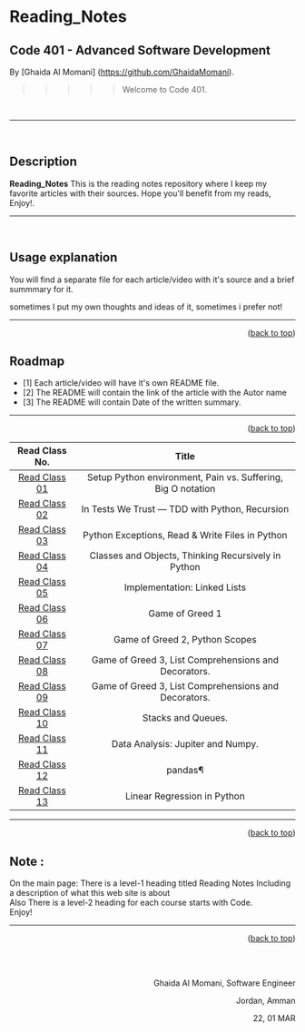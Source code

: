 # Reading_Notes
## Code 401 - Advanced Software Development
<!-- This is the reading notes repository where I keep my favorite articles with their sources.
       
       Hope you'll benefit from my reads, Enjoy!
-->




By [Ghaida Al Momani] (https://github.com/GhaidaMomani).

>>>>>Welcome to Code 401.
<br/>
<hr/>
<br/>


## Description
**Reading_Notes** 
This is the reading notes repository where I keep my favorite articles with their sources.
                   Hope you'll benefit from my reads, Enjoy!.



<hr/>
<br/>


## Usage explanation


You will find a separate file for each article/video with it's source and a brief summmary for it.

sometimes I put my own thoughts and ideas of it, sometimes i prefer not!


<hr/>
    <p align="right">(<a href="#top">back to top</a>)</p>

<!-- ROADMAP -->
## Roadmap

- [1] Each article/video will have it's own README file.
- [2] The README will contain the link of the article with the Autor name
- [3] The README will contain Date of the written summary.



<hr/>
    <p align="right">(<a href="#top">back to top</a>)</p>



 |Read Class No. | Title       |
 |:---------: |:--------------:|
 |[Read Class 01](ReadClass01/readclass01.md)|Setup Python environment, Pain vs. Suffering, Big O notation
 |[Read Class 02](ReadClass02/readclass02.md)|In Tests We Trust — TDD with Python, Recursion
 |[Read Class 03](https://ghaidamomani.github.io/Reading_Notes/Code401_AdvancedSoftwareDevelopment/ReadClass03/readclass03)|Python Exceptions, Read & Write Files in Python
 |[Read Class 04](https://ghaidamomani.github.io/Reading_Notes/Code401_AdvancedSoftwareDevelopment/ReadClass04/ReadClass04)|Classes and Objects, Thinking Recursively in Python
|[Read Class 05](https://ghaidamomani.github.io/Reading_Notes/Code401_AdvancedSoftwareDevelopment/ReadClass05/ReadClass05)| Implementation: Linked Lists
|[Read Class 06](https://ghaidamomani.github.io/Reading_Notes/Code401_AdvancedSoftwareDevelopment/ReadClass06/ReadClass06)| Game of Greed 1
|[Read Class 07](https://ghaidamomani.github.io/Reading_Notes/Code401_AdvancedSoftwareDevelopment/ReadClass07/ReadCode07)| Game of Greed 2, Python Scopes
|[Read Class 08 ](https://ghaidamomani.github.io/Reading_Notes/Code401_AdvancedSoftwareDevelopment/ReadClass08/ReadClass08)| Game of Greed 3, List Comprehensions and Decorators.
|[Read Class 09 ](https://ghaidamomani.github.io/Reading_Notes/Code401_AdvancedSoftwareDevelopment/ReadClass09/ReadClass09)| Game of Greed 3, List Comprehensions and Decorators.
|[Read Class 10 ](https://ghaidamomani.github.io/Reading_Notes/Code401_AdvancedSoftwareDevelopment/ReadClass10/ReadClass10)| Stacks and Queues.
|[Read Class 11 ](https://ghaidamomani.github.io/Reading_Notes/Code401_AdvancedSoftwareDevelopment/ReadClass11/ReadClass11)| Data Analysis: Jupiter and Numpy.
|[Read Class 12 ](https://ghaidamomani.github.io/Reading_Notes/Code401_AdvancedSoftwareDevelopment/ReadClass12/ReadClass12)| pandas¶
|[Read Class 13 ](https://ghaidamomani.github.io/Reading_Notes/Code401_AdvancedSoftwareDevelopment/ReadClass13/ReadClass13)|  Linear Regression in Python
<hr/>
    <p align="right">(<a href="#top">back to top</a>)</p>

   


   
## Note :
   On the main page:
There is a level-1 heading titled Reading Notes
Including a description of what this web site is about<br/>
Also There is a level-2 heading for each course starts with Code.
<br/>
Enjoy!
 
<hr/>
<p align="right">(<a href="#top">back to top</a>)</p>





  <br/><br/>

<p align="right">Ghaida Al Momani, Software Engineer</p>
<p align="right">Jordan, Amman</p>
<p align="right">22, 01 MAR </p>